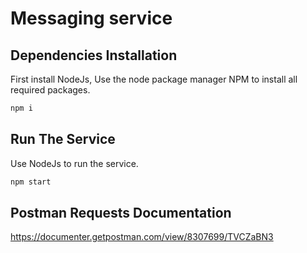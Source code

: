 # Messaging service

## Dependencies Installation

First install NodeJs, Use the node package manager NPM to install all required packages.

```bash
npm i
```

## Run The Service
Use NodeJs to run the service.
```bash
npm start
```

## Postman Requests Documentation
https://documenter.getpostman.com/view/8307699/TVCZaBN3
